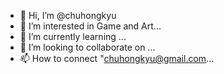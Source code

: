 - 👋 Hi, I’m @chuhongkyu
- 👀 I’m interested in Game and Art...
- 🌱 I’m currently learning ...
- 💞️ I’m looking to collaborate on ...
- 📫 How to connect "chuhongkyu@gmail.com...
